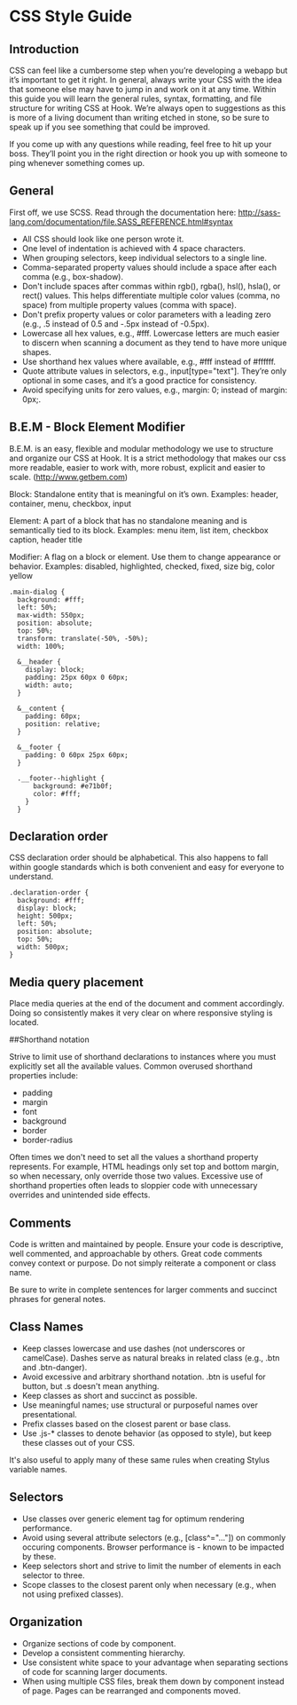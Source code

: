 # CSS Style Guide

## Introduction

CSS can feel like a cumbersome step when you’re developing a webapp but it’s important to get it right. In general, always write your CSS with the idea that someone else may have to jump in and work on it at any time. Within this guide you will learn the general rules, syntax, formatting, and file structure for writing CSS at Hook. We’re always open to suggestions as this is more of a living document than writing etched in stone, so be sure to speak up if you see something that could be improved.

If you come up with any questions while reading, feel free to hit up your boss. They’ll point you in the right direction or hook you up with someone to ping whenever something comes up.

## General

First off, we use SCSS. Read through the documentation here: http://sass-lang.com/documentation/file.SASS_REFERENCE.html#syntax

- All CSS should look like one person wrote it.
- One level of indentation is achieved with 4 space characters.
- When grouping selectors, keep individual selectors to a single line.
- Comma-separated property values should include a space after each comma (e.g., box-shadow).
- Don't include spaces after commas within rgb(), rgba(), hsl(), hsla(), or rect() values. This helps differentiate multiple color values (comma, no space) from multiple property values (comma with space).
- Don't prefix property values or color parameters with a leading zero (e.g., .5 instead of 0.5 and -.5px instead of -0.5px).
- Lowercase all hex values, e.g., #fff. Lowercase letters are much easier to discern when scanning a document as they tend to have more unique shapes.
- Use shorthand hex values where available, e.g., #fff instead of #ffffff.
- Quote attribute values in selectors, e.g., input[type="text"]. They’re only optional in some cases, and it’s a good practice for consistency.
- Avoid specifying units for zero values, e.g., margin: 0; instead of margin: 0px;.

## B.E.M - Block Element Modifier

B.E.M. is an easy, flexible and modular methodology we use to structure and organize our CSS at Hook.  It is a strict methodology that makes our css more readable, easier to work with, more robust, explicit and easier to scale. (http://www.getbem.com)

Block: Standalone entity that is meaningful on it’s own.
Examples: header, container, menu, checkbox, input

Element: A part of a block that has no standalone meaning and is semantically tied to its block.
Examples: menu item, list item, checkbox caption, header title

Modifier: A flag on a block or element.  Use them to change appearance or behavior.
Examples: disabled, highlighted, checked, fixed, size big, color yellow

```
.main-dialog {
  background: #fff;
  left: 50%;
  max-width: 550px;
  position: absolute;
  top: 50%;
  transform: translate(-50%, -50%);
  width: 100%;

  &__header {
    display: block;
    padding: 25px 60px 0 60px;
    width: auto;
  }

  &__content {
    padding: 60px;
    position: relative;
  }

  &__footer {
    padding: 0 60px 25px 60px;
  }

  .__footer--highlight {
      background: #e71b0f;
      color: #fff;
    }
  }
```

## Declaration order

CSS declaration order should be alphabetical.  This also happens to fall within google standards which is both convenient and easy for everyone to understand.

```
.declaration-order {
  background: #fff;
  display: block;
  height: 500px;
  left: 50%;
  position: absolute;
  top: 50%;
  width: 500px;
}
```

## Media query placement

Place media queries at the end of the document and comment accordingly. Doing so consistently makes it very clear on where responsive styling is located.

##Shorthand notation

Strive to limit use of shorthand declarations to instances where you must explicitly set all the available values. Common overused shorthand properties include:

- padding
- margin
- font
- background
- border
- border-radius

Often times we don't need to set all the values a shorthand property represents. For example, HTML headings only set top and bottom margin, so when necessary, only override those two values. Excessive use of shorthand properties often leads to sloppier code with unnecessary overrides and unintended side effects.

## Comments

Code is written and maintained by people. Ensure your code is descriptive, well commented, and approachable by others. Great code comments convey context or purpose. Do not simply reiterate a component or class name.

Be sure to write in complete sentences for larger comments and succinct phrases for general notes.

## Class Names

- Keep classes lowercase and use dashes (not underscores or camelCase). Dashes serve as natural breaks in related class (e.g., .btn and .btn-danger).
- Avoid excessive and arbitrary shorthand notation. .btn is useful for button, but .s doesn't mean anything.
- Keep classes as short and succinct as possible.
- Use meaningful names; use structural or purposeful names over presentational.
- Prefix classes based on the closest parent or base class.
- Use .js-* classes to denote behavior (as opposed to style), but keep these classes out of your CSS.

It's also useful to apply many of these same rules when creating Stylus variable names.

## Selectors

- Use classes over generic element tag for optimum rendering performance.
- Avoid using several attribute selectors (e.g., [class^="..."]) on commonly occuring components. Browser performance is - known to be impacted by these.
- Keep selectors short and strive to limit the number of elements in each selector to three.
- Scope classes to the closest parent only when necessary (e.g., when not using prefixed classes).

## Organization

- Organize sections of code by component.
- Develop a consistent commenting hierarchy.
- Use consistent white space to your advantage when separating sections of code for scanning larger documents.
- When using multiple CSS files, break them down by component instead of page. Pages can be rearranged and components moved.
